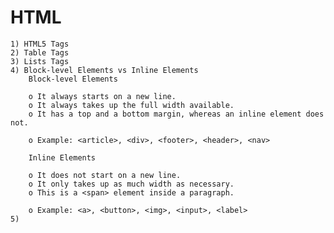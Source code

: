 # HTML

	1) HTML5 Tags
	2) Table Tags
	3) Lists Tags
	4) Block-level Elements vs Inline Elements
		Block-level Elements

		o It always starts on a new line.
		o It always takes up the full width available.
		o It has a top and a bottom margin, whereas an inline element does not.

		o Example: <article>, <div>, <footer>, <header>, <nav>

		Inline Elements

		o It does not start on a new line.
		o It only takes up as much width as necessary.
		o This is a <span> element inside a paragraph.

		o Example: <a>, <button>, <img>, <input>, <label>
	5) 